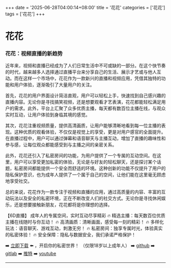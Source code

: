 +++
date = '2025-06-28T04:00:14+08:00'
title = '花花'
categories = ['花花']
tags = ['花花']
+++

# 花花

### 花花：视频直播的新趋势

近年来，视频和直播已经成为了人们日常生活中不可或缺的一部分。在这个快节奏的时代，越来越多人选择通过直播平台来分享自己的生活、展示才艺或与他人互动。而在这样一个市场中，花花作为一款新兴的直播和视频应用，凭借其独特的功能和用户体验，逐渐吸引了大量用户的关注。

首先，花花的用户界面设计简洁直观，用户可以轻松上手，快速找到自己感兴趣的直播内容。无论你是寻找搞笑视频，还是想要观看才艺表演，花花都能轻松满足用户的需求。此外，平台上汇聚了众多优质主播，每天都有数百位主播在线，与观众实时互动，让用户体验到身临其境的感觉。

其次，花花注重视频质量，提供高清画质，让用户能够清晰地看到每一位主播的表现。这种优质的观看体验，不仅仅是视觉上的享受，更是对用户感官的全面提升。在直播过程中，用户可以通过弹幕和语音聊天与主播互动，增加了直播的趣味性和参与感，让每位观众都能感受到与主播之间的亲密关系。

此外，花花还引入了私密房间的功能，为用户提供了一个专属的互动空间。在这里，用户可以享受更加私密的体验，无论是与好友的轻松聊天，还是探讨某个话题，私密房间都能提供一个安全而舒适的环境。这种创新的功能不仅提升了用户的隐私保护意识，也为成年人提供了一个属于自己的空间，让他们能在这里毫无顾虑地享受社交。

总的来说，花花作为一款专注于视频和直播的应用，通过高质量的内容、丰富的互动玩法以及安全的私密环境，正在不断改变人们的社交方式。无论你是寻找休闲娱乐，还是想要接触新朋友，花花都将是你理想的选择。

【6D直播】
成年人的专属空间，实时互动尽享精彩
🔥 精选主播：每天数百位优质主播在线随时与你互动！
🔥 高清画质：清晰画面，感受每一刻的精彩！
🔥 多样化玩法：语音聊天、游戏互动，刺激无穷！
🔥 私密房间：独享专属时光，体验真实的私密体验！
🔥 安全保障：隐私与数据安全，我们承诺严格保护！

➡️ [立即下载](https://down123.s3.ap-east-1.amazonaws.com/down/down.html?channelCode=blog) ⬅️ ，开启你的私密世界！ （仅限18岁以上成年人）
➡️ [github](https://aldult-live.github.io/)
➡️ [gitlab](https://seo-09598d.gitlab.io/)
➡️ [推特](https://x.com/wegame33)
➡️ [youtube](https://www.youtube.com/@6Dlive)

---
